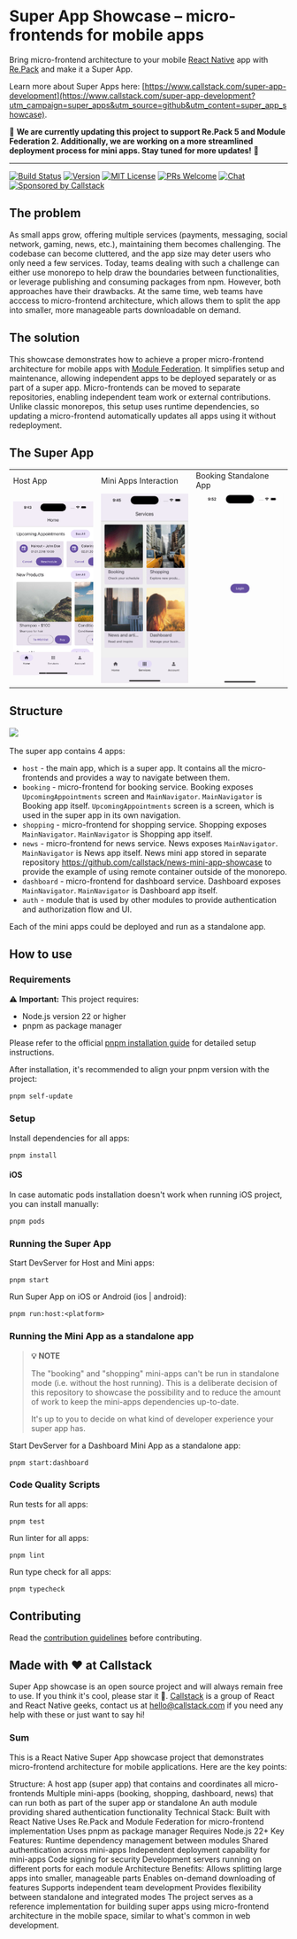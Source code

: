 # Super App Showcase – micro-frontends for mobile apps

Bring micro-frontend architecture to your mobile [React Native](https://reactnative.dev) app with [Re.Pack](https://re-pack.dev) and make it a Super App.

Learn more about Super Apps here: [https://www.callstack.com/super-app-development](https://www.callstack.com/super-app-development?utm_campaign=super_apps&utm_source=github&utm_content=super_app_showcase).

🚧 **We are currently updating this project to support Re.Pack 5 and Module Federation 2. Additionally, we are working on a more streamlined deployment process for mini apps. Stay tuned for more updates!** 🚧

---

[![Build Status][build-badge]][build]
[![Version][version-badge]][package]
[![MIT License][license-badge]][license]
[![PRs Welcome][prs-welcome-badge]][prs-welcome]
[![Chat][chat-badge]][chat]
[![Sponsored by Callstack][callstack-badge]][callstack]

## The problem

As small apps grow, offering multiple services (payments, messaging, social network, gaming, news, etc.), maintaining them becomes challenging. The codebase can become cluttered, and the app size may deter users who only need a few services. Today, teams dealing with such a challenge can either use monorepo to help draw the boundaries between functionalities, or leverage publishing and consuming packages from npm. However, both approaches have their drawbacks. At the same time, web teams have acccess to micro-frontend architecture, which allows them to split the app into smaller, more manageable parts downloadable on demand.

## The solution

This showcase demonstrates how to achieve a proper micro-frontend architecture for mobile apps with [Module Federation](https://module-federation.io). It simplifies setup and maintenance, allowing independent apps to be deployed separately or as part of a super app. Micro-frontends can be moved to separate repositories, enabling independent team work or external contributions. Unlike classic monorepos, this setup uses runtime dependencies, so updating a micro-frontend automatically updates all apps using it without redeployment.

## The Super App

<table>
  <tr>
    <td>Host App</td>
    <td>Mini Apps Interaction</td>
    <td>Booking Standalone App</td>
  </tr>
  <tr>
    <td><img src="images/host-main-screen.png" alt="host-main-screen" width="200"></td>
    <td><img src="images/host.gif" alt="host" width="200"></td>
    <td><img src="images/booking.gif" alt="booking" width="200"></td>
  </tr>  
</table>

## Structure

<img src="images/super-app-showcase-scheme.png" />

The super app contains 4 apps:

- `host` - the main app, which is a super app. It contains all the micro-frontends and provides a way to navigate between them.
- `booking` - micro-frontend for booking service.
  Booking exposes `UpcomingAppointments` screen and `MainNavigator`. `MainNavigator` is Booking app itself. `UpcomingAppointments` screen is a screen, which is used in the super app in its own navigation.
- `shopping` - micro-frontend for shopping service.
  Shopping exposes `MainNavigator`. `MainNavigator` is Shopping app itself.
- `news` - micro-frontend for news service.
  News exposes `MainNavigator`. `MainNavigator` is News app itself. News mini app stored in separate repository https://github.com/callstack/news-mini-app-showcase to provide the example of using remote container outside of the monorepo.
- `dashboard` - micro-frontend for dashboard service.
  Dashboard exposes `MainNavigator`. `MainNavigator` is Dashboard app itself.
- `auth` - module that is used by other modules to provide authentication and authorization flow and UI.

Each of the mini apps could be deployed and run as a standalone app.

## How to use

### Requirements

⚠️ **Important:** This project requires:

- Node.js version 22 or higher
- pnpm as package manager

Please refer to the official [pnpm installation guide](https://pnpm.io/installation) for detailed setup instructions.

After installation, it's recommended to align your pnpm version with the project:

```bash
pnpm self-update
```

### Setup

Install dependencies for all apps:

```
pnpm install
```

#### iOS

In case automatic pods installation doesn't work when running iOS project, you can install manually:

```
pnpm pods
```

### Running the Super App

Start DevServer for Host and Mini apps:

```
pnpm start
```

Run Super App on iOS or Android (ios | android):

```
pnpm run:host:<platform>
```

### Running the Mini App as a standalone app

> **💡 NOTE**
>
> The "booking" and "shopping" mini-apps can't be run in standalone mode (i.e. without the host running). This is a deliberate decision of this repository to showcase the possibility and to reduce the amount of work to keep the mini-apps dependencies up-to-date.
>
> It's up to you to decide on what kind of developer experience your super app has.

Start DevServer for a Dashboard Mini App as a standalone app:

```
pnpm start:dashboard
```

### Code Quality Scripts

Run tests for all apps:

```
pnpm test
```

Run linter for all apps:

```
pnpm lint
```

Run type check for all apps:

```
pnpm typecheck
```

## Contributing

Read the [contribution guidelines](/CONTRIBUTING.md) before contributing.

## Made with ❤️ at Callstack

Super App showcase is an open source project and will always remain free to use. If you think it's cool, please star it 🌟. [Callstack][callstack-readme-with-love] is a group of React and React Native geeks, contact us at [hello@callstack.com](mailto:hello@callstack.com) if you need any help with these or just want to say hi!

<!-- badges -->

[build-badge]: https://img.shields.io/circleci/project/github/callstack/super-app-showcase/master.svg?style=flat-square
[build]: https://circleci.com/gh/callstack/super-app-showcase
[version-badge]: https://img.shields.io/npm/v/super-app-showcase.svg?style=flat-square
[package]: https://www.npmjs.com/package/super-app-showcase
[license-badge]: https://img.shields.io/npm/l/super-app-showcase.svg?style=flat-square
[license]: https://opensource.org/licenses/MIT
[prs-welcome-badge]: https://img.shields.io/badge/PRs-welcome-brightgreen.svg?style=flat-square
[prs-welcome]: http://makeapullrequest.com
[chat-badge]: https://img.shields.io/discord/426714625279524876.svg?style=flat-square&colorB=758ED3
[chat]: https://discord.gg/zwR2Cdh
[callstack-badge]: https://callstack.com/images/callstack-badge.svg
[callstack]: https://callstack.com/open-source/?utm_source=github.com&utm_medium=referral&utm_campaign=super-app-showcase&utm_term=readme-badge
[callstack-readme-with-love]: https://callstack.com/?utm_source=github.com&utm_medium=referral&utm_campaign=super-app-showcase&utm_term=readme-with-love


### Sum
This is a React Native Super App showcase project that demonstrates micro-frontend architecture for mobile applications. Here are the key points:

Structure:
A host app (super app) that contains and coordinates all micro-frontends
Multiple mini-apps (booking, shopping, dashboard, news) that can run both as part of the super app or standalone
An auth module providing shared authentication functionality
Technical Stack:
Built with React Native
Uses Re.Pack and Module Federation for micro-frontend implementation
Uses pnpm as package manager
Requires Node.js 22+
Key Features:
Runtime dependency management between modules
Shared authentication across mini-apps
Independent deployment capability for mini-apps
Code signing for security
Development servers running on different ports for each module
Architecture Benefits:
Allows splitting large apps into smaller, manageable parts
Enables on-demand downloading of features
Supports independent team development
Provides flexibility between standalone and integrated modes
The project serves as a reference implementation for building super apps using micro-frontend architecture in the mobile space, similar to what's common in web development.